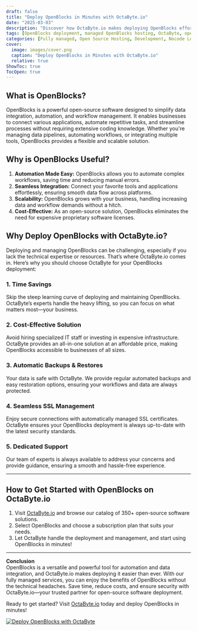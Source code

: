 ```yaml
---
draft: false
title: "Deploy OpenBlocks in Minutes with OctaByte.io"
date: "2025-03-03"
description: "Discover how OctaByte.io makes deploying OpenBlocks effortless. Learn what OpenBlocks is, why it’s a game-changer, and how OctaByte’s fully managed services save you time, money, and effort while ensuring security and reliability."
tags: [OpenBlocks deployment, managed OpenBlocks hosting, OctaByte, open-source software hosting, automated backups, SSL management, cost-effective software deployment, OpenBlocks benefits, managed IT services]
categories: [Fully managed, Open Source Hosting, Development, Nocode Lowcode]
cover:
  image: images/cover.png
  caption: "Deploy OpenBlocks in Minutes with OctaByte.io"
  relative: true
ShowToc: true
TocOpen: true
---
```



## What is OpenBlocks?

OpenBlocks is a powerful open-source software designed to simplify data integration, automation, and workflow management. It enables businesses to connect various applications, automate repetitive tasks, and streamline processes without requiring extensive coding knowledge. Whether you're managing data pipelines, automating workflows, or integrating multiple tools, OpenBlocks provides a flexible and scalable solution.

## Why is OpenBlocks Useful?

1. **Automation Made Easy:** OpenBlocks allows you to automate complex workflows, saving time and reducing manual errors.  
2. **Seamless Integration:** Connect your favorite tools and applications effortlessly, ensuring smooth data flow across platforms.  
3. **Scalability:** OpenBlocks grows with your business, handling increasing data and workflow demands without a hitch.  
4. **Cost-Effective:** As an open-source solution, OpenBlocks eliminates the need for expensive proprietary software licenses.  

## Why Deploy OpenBlocks with OctaByte.io?

Deploying and managing OpenBlocks can be challenging, especially if you lack the technical expertise or resources. That’s where OctaByte.io comes in. Here’s why you should choose OctaByte for your OpenBlocks deployment:

### 1. **Time Savings**  
Skip the steep learning curve of deploying and maintaining OpenBlocks. OctaByte’s experts handle the heavy lifting, so you can focus on what matters most—your business.

### 2. **Cost-Effective Solution**  
Avoid hiring specialized IT staff or investing in expensive infrastructure. OctaByte provides an all-in-one solution at an affordable price, making OpenBlocks accessible to businesses of all sizes.

### 3. **Automatic Backups & Restores**  
Your data is safe with OctaByte. We provide regular automated backups and easy restoration options, ensuring your workflows and data are always protected.

### 4. **Seamless SSL Management**  
Enjoy secure connections with automatically managed SSL certificates. OctaByte ensures your OpenBlocks deployment is always up-to-date with the latest security standards.

### 5. **Dedicated Support**  
Our team of experts is always available to address your concerns and provide guidance, ensuring a smooth and hassle-free experience.

---

## How to Get Started with OpenBlocks on OctaByte.io

1. Visit [OctaByte.io](https://octabyte.io) and browse our catalog of 350+ open-source software solutions.  
2. Select OpenBlocks and choose a subscription plan that suits your needs.  
3. Let OctaByte handle the deployment and management, and start using OpenBlocks in minutes!  

---

**Conclusion**  
OpenBlocks is a versatile and powerful tool for automation and data integration, and OctaByte.io makes deploying it easier than ever. With our fully managed services, you can enjoy the benefits of OpenBlocks without the technical headaches. Save time, reduce costs, and ensure security with OctaByte.io—your trusted partner for open-source software deployment.

Ready to get started? Visit [OctaByte.io](https://octabyte.io) today and deploy OpenBlocks in minutes!

[![Deploy OpenBlocks with OctaByte](/images/deploy-on-octabyte.png)](https://octabyte.io/fully-managed-open-source-services/development/nocode-lowcode/openblocks)